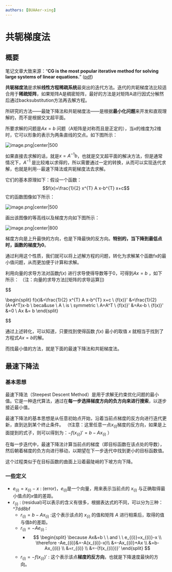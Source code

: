 ```yaml
---
authors: [BUAAer-xing]
---
```


# 共轭梯度法

## 概要


笔记文章大致来源：“**CG is the most popular iterative method for solving large systems of linear equations.**” ([pdf](zotero://open-pdf/library/items/WD6AWYES?page=7&annotation=8B2B54LS))

**共轭梯度法**是求解**线性方程稀疏系统**最突出的迭代方法。迭代的共轭梯度法比较适合用于**稀疏矩阵**，如果矩阵A是稠密矩阵，最好的方法是对矩阵A进行因式分解然后通过backsubstitution方法再去解方程。

所研究的方法——最陡下降法和共轭梯度法——是根据**最小化问题**来开发和直观理解的，而不是根据交叉超平面。

所要求解的问题是$Ax=b$ 问题（A矩阵是对称而且是正定的），当$x$的维度为2维时，它可以形象的表示为两条直线的交点。如下图所示：

![image.png|center|500](https://cdn.jsdelivr.net/gh/NEUQer-xing/Markdown_images@master/images-2/20230913104356.png)

如果直接去求解的话，就是$x=A^{-1}b$，也就是交叉超平面的解决方法，但是通常情况下，$A^{-1}$ 是比较难以求得的，所以需要通过一定的转换，从而可以实现迭代求解，也就是利用--最速下降法或共轭梯度法去求解。

它们的基本原理如下：假设一个函数：$$f(x)=\frac{1}{2} x^{T} A x-b^{T} x+c$$
它的函数图像如下所示：

![image.png|center|500](https://cdn.jsdelivr.net/gh/NEUQer-xing/Markdown_images@master/images-2/20230913104831.png)

画出该图像的等高线以及梯度方向如下图所示：

![image.png|center|800](https://cdn.jsdelivr.net/gh/NEUQer-xing/Markdown_images@master/images-2/20230913105616.png)

梯度方向是上升最快的方向，也是下降最快的反方向。**特别的，当下降到最低点时，函数的梯度为0**。

通过利用这个性质，我们就可以将上述解方程的问题，转化为求解某个函数fx的最小值问题，从而更加便于计算和求解。

利用向量的求导方法对函数$f(x)$ 进行求导使得导数等于0，可得到$Ax=b$ ，如下所示：
（注：向量的求导方法[[矩阵的求导运算]])


$$

\begin{split}
f(x)&=\frac{1}{2} x^{T} A x-b^{T} x+c
\\
{f(x)}' &=\frac{1}{2} (A+A^T)x-b
\\
beca&use \ A \ is \ symmetric \ A=A^T
\\
{f(x)}' &=Ax-b
\\
{f(x)}' &=0
\\
Ax &= b
\end{split}

$$

通过上述转化，可以知道，只要找到使得函数 $f(x)$ 最小的取值 $x$ 就相当于找到了方程式$Ax=b$的解。

而找最小值的方法，就是下面的最速下降法和共轭梯度法。

## 最速下降法

### 基本思想

最速下降法（Steepest Descent Method）是用于求解无约束优化问题的最小值。它是一种迭代算法，通过在**每一步选择梯度方向的负方向来进行搜索**，以逐步接近最小值。

最速下降法的基本思想是从任意初始点开始，沿着当前点梯度的反方向进行迭代更新，直到达到某个终止条件。
（❗️注意：这里任意一点$x_{(i)}$梯度的反方向，如果是上面提到的式子，则可以得到为：$-{f(x_{(i)})}'=b-Ax_{(i)}$ ）

在每一步迭代中，最速下降法计算当前点的梯度（即目标函数在该点处的导数），然后朝着梯度的负方向进行移动，以期望在下一步迭代中找到更小的目标函数值。

这个过程类似于在目标函数的曲面上沿着最陡峭的下坡方向下降。

### 一些定义

- $e_{(i)}=x_{(i)}-x$ : (error)，$e_{(i)}$是一个向量，用来表示当前点的 $x_{(i)}$ 与正确取得最小值点的$x$值的差距。
- $r_{(i)}$ : (residual)可以表示的含义有很多，根据表达式的不同，可以分为三种： ^7dd8bf
	- $r_{(i)}=b-Ax_{(i)}$ :这个表示该点的 $x_{(i)}$ 的值和矩阵 $A$ 进行相乘后，取得的值与值$b$的差距。
	- $r_{(i)}=-Ae_{(i)}$ :
		- $$
			\begin{split}
				\because Ax&=b \ \  and \ \  e_{(i)}=x_{(i)}-x \\
				\therefore -Ae_{(i)}&=-A(x_{(i)}-x)\\
				&=-Ax_{(i)}+Ax \\
				&=b-Ax_{(i)} \\
				&=r_{(i)} \\
				&=-{f(x_{(i)})}'
			\end{split}
		$$
	- $r_{(i)}=-{f(x_{(i)})}'$ : 这个表示该点**梯度的反方向**，也就是下降速度最快的方向。


